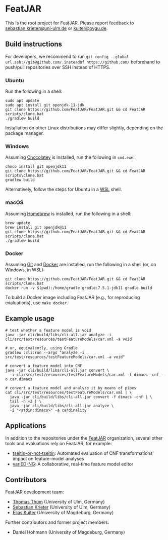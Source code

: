# FeatJAR

This is the root project for FeatJAR.
Please report feedback to sebastian.krieter@uni-ulm.de or kuiter@ovgu.de.

## Build instructions

For developers, we recommend to run `git config --global url.ssh://git@github.com/.insteadOf https://github.com/` beforehand to push/pull repositories over SSH instead of HTTPS. 

### Ubuntu

Run the following in a shell:

```
sudo apt update
sudo apt install git openjdk-11-jdk
git clone https://github.com/FeatJAR/FeatJAR.git && cd FeatJAR
scripts/clone.bat
./gradlew build
```

Installation on other Linux distributions may differ slightly, depending on the package manager.

### Windows

Assuming [Chocolatey](https://chocolatey.org/install) is installed, run the following in `cmd.exe`: 

```
choco install git openjdk11
git clone https://github.com/FeatJAR/FeatJAR.git && cd FeatJAR
scripts\clone.bat
gradlew build
```

Alternatively, follow the steps for Ubuntu in a [WSL](https://docs.microsoft.com/en-us/windows/wsl/install) shell.
    
### macOS

Assuming [Homebrew](https://brew.sh/) is installed, run the following in a shell:

```
brew update
brew install git openjdk@11
git clone https://github.com/FeatJAR/FeatJAR.git && cd FeatJAR
scripts/clone.bat
./gradlew build
```

### Docker

Assuming [Git](https://git-scm.com/) and [Docker](https://docs.docker.com/get-docker/) are installed, run the following in a shell (or, on Windows, in WSL):

```
git clone https://github.com/FeatJAR/FeatJAR.git && cd FeatJAR
scripts/clone.bat
docker run -v $(pwd):/home/gradle gradle:7.5.1-jdk11 gradle build
```

To build a Docker image including FeatJAR (e.g., for reproducing evaluations), use `make docker`.

## Example usage

```
# test whether a feature model is void
java -jar cli/build/libs/cli-all.jar analyze -i cli/src/test/resources/testFeatureModels/car.xml -a void
  
# or, equivalently, using Gradle
gradlew :cli:run --args "analyze -i src/test/resources/testFeatureModels/car.xml -a void"

# convert a feature model into CNF
java -jar cli/build/libs/cli-all.jar convert \
  -i cli/src/test/resources/testFeatureModels/car.xml -f dimacs -cnf -o car.dimacs

# convert a feature model and analyze it by means of pipes
cat cli/src/test/resources/testFeatureModels/car.xml | \
  java -jar cli/build/libs/cli-all.jar convert -f dimacs -cnf | \
  tail -n +2 | \
  java -jar cli/build/libs/cli-all.jar analyze \
  -i "<stdin:dimacs>" -a cardinality
```

## Applications

In addition to the repositories under the [FeatJAR](https://github.com/FeatJAR) organization, several other tools and evaluations rely on FeatJAR, for example:

* [tseitin-or-not-tseitin](https://github.com/ekuiter/tseitin-or-not-tseitin): Automated evaluation of CNF transformations' impact on feature-model analyses
* [variED-NG](https://github.com/ekuiter/variED-NG): A collaborative, real-time feature model editor

## Contributors

FeatJAR development team:

* [Thomas Thüm](https://www.uni-ulm.de/in/sp/team/thuem/) (University of Ulm, Germany)
* [Sebastian Krieter](https://www.uni-ulm.de/in/sp/team/sebastian-krieter/) (University of Ulm, Germany)
* [Elias Kuiter](https://www.dbse.ovgu.de/Mitarbeiter/Elias+Kuiter.html) (University of Magdeburg, Germany)

Further contributors and former project members:

* Daniel Hohmann (University of Magdeburg, Germany)
